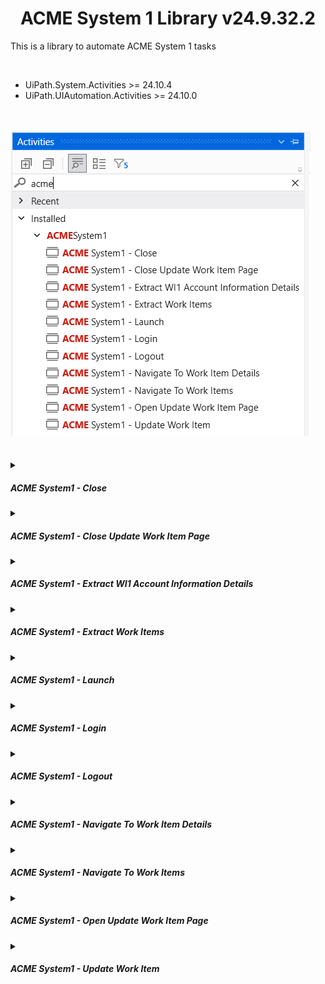 <h1 align="center">ACME System 1 Library v24.9.32.2</h1>
<p>This is a library to automate ACME System 1 tasks</p><br/>

* UiPath.System.Activities >= 24.10.4
* UiPath.UIAutomation.Activities >= 24.10.0

<br/>
<br/>
<div>
<img src="https://github.com/MohammedAdel224/ACME-System1--Library-/blob/main/Screenshots/ACMESystem_1_ActivitiesPanel.png" alt="ACME System 1 Activities"/><br/>
</div>
<br/>
<br/>

<details>
<summary><h5>ACME System1 - Close</h5></summary>
<div  align="center">
<img src="https://github.com/MohammedAdel224/ACME-System1--Library-/blob/main/Screenshots/ACMESystem_1_Close_Activity.png" alt="ACME System1 - Close - Activity"/>
</div>

### Annotation
#### Description:
	close ACME System 1 page

#### Post-Condition:
	ACME System 1 closed

 
### Properties
<img src="https://github.com/MohammedAdel224/ACME-System1--Library-/blob/main/Screenshots/ACMESystem_1_Close_Properties.png" alt="ACME System1 - Close - Properties" align="right"/>

#### Retry
* Number Of Retries: The number of times that the activity is to be retried. `(Int32)`
* Retry Interval: Specifies the amount of time (in seconds) between each retry. `(System.TimeSpan)`

#### Post-Condition
* Timeout (milliseconds): `(Int32)`</br>
</br>
</br>
</br>
</br>

<hr/>
</details>



<details>
<summary><h5>ACME System1 - Close Update Work Item Page</h5></summary>
<div  align="center">
<img src="https://github.com/MohammedAdel224/ACME-System1--Library-/blob/main/Screenshots/ACMESystem_1_CloseUpdateWorkItemPage_Activity.png" alt="ACME System1 - Close Update Work Item Page - Activity"/>
</div>

### Annotation
#### Description:
	close ACME System 1 update item page

#### Post-Condition:
	ACME System 1 update item page closed

 
### Properties
<img src="https://github.com/MohammedAdel224/ACME-System1--Library-/blob/main/Screenshots/ACMESystem_1_CloseUpdateWorkItemPage_Properties.png" alt="ACME System1 - Close Update Work Item Page - Properties" align="right"/>

#### Retry
* Number Of Retries: The number of times that the activity is to be retried. `(Int32)`
* Retry Interval: Specifies the amount of time (in seconds) between each retry. `(System.TimeSpan)`

#### Post-Condition
* Timeout (milliseconds): `(Int32)`</br>
</br>
</br>
</br>
</br>

<hr/>
</details>



<details>
<summary><h5>ACME System1 - Extract WI1 Account Information Details</h5></summary>
<div  align="center">
<img src="https://github.com/MohammedAdel224/ACME-System1--Library-/blob/main/Screenshots/ACMESystem_1_ExtractWI1AccountInformationDetails_Activity.png" alt="ACME System1 - Extract WI1 Account Information Details - Activity"/>
</div>

### Annotation
#### Description:
	extract ACME System1 WI1 account information details

#### Pre-Condition:
	ACME System1 WI1 details page is opend

#### Post-Condition:
	ACME System1 WI1 account information details extracted

 
### Properties
<img src="https://github.com/MohammedAdel224/ACME-System1--Library-/blob/main/Screenshots/ACMESystem_1_ExtractWI1AccountInformationDetails_Properties.png" alt="ACME System1 - Extract WI1 Account Information Details - Properties" align="right"/>

#### Retry
* Number Of Retries: The number of times that the activity is to be retried. `(Int32)`
* Retry Interval: Specifies the amount of time (in seconds) between each retry. `(System.TimeSpan)`

#### Pre-Condition
* Timeout (milliseconds): `(Int32)`

#### Post-Condition
* Timeout (milliseconds): `(Int32)`

#### Output
* Client ID `(String)`
* Account Number `(String)`
* Account Amount `(String)`
* Currency `(String)`

<hr/>
</details>



<details>
<summary><h5>ACME System1 - Extract Work Items</h5></summary>
<div  align="center">
<img src="https://github.com/MohammedAdel224/ACME-System1--Library-/blob/main/Screenshots/ACMESystem_1_ExtractWorkItems_Activity.png" alt="ACME System1 - Extract Work Items - Activity"/>
</div>

### Annotation
#### Description:
	return a DataTable contains work items data table on ACME System 1

#### Pre-Condition:
	work items page is opend

#### Post-Condition:
	work items table extracted successfuly

 
### Properties
<img src="https://github.com/MohammedAdel224/ACME-System1--Library-/blob/main/Screenshots/ACMESystem_1_ExtractWorkItems_Properties.png" alt="ACME System1 - Extract Work Items - Properties" align="right">

#### Retry
* Number Of Retries: The number of times that the activity is to be retried. `(Int32)`
* Retry Interval: Specifies the amount of time (in seconds) between each retry. `(System.TimeSpan)`

#### Pre-Condition
* Timeout (milliseconds): `(Int32)`

#### Extraction
* Timeout (milliseconds): `(Int32)`

#### Output
* Work Items: `(System.Data.DataTable)`<br/>
<br/>
<br/>

<hr/>
</details>



<details>
<summary><h5>ACME System1 - Launch</h5></summary>
<div  align="center">
<img src="https://github.com/MohammedAdel224/ACME-System1--Library-/blob/main/Screenshots/ACMESystem_1_Launch_Activity.png" alt="ACME System1 - Launch - Activity"/>
</div>

### Annotation
#### Description:
	open Chrome on the login page of ACME System 1
 
#### Post-Condition:
	ACME System 1 login page is opend


### Properties
<img src="https://github.com/MohammedAdel224/ACME-System1--Library-/blob/main/Screenshots/ACMESystem_1_Launch_Properties.png" alt="ACME System1 - Launch - Properties" align="right">

#### Retry
* Number Of Retries: The number of times that the activity is to be retried. `(Int32)`
* Retry Interval: Specifies the amount of time (in seconds) between each retry. `(System.TimeSpan)`

#### Post-Condition
* Timeout (milliseconds): `(Int32)`<br/>
<br/>
<br/>
<br/>
<br/>
<br/>

<hr/>
</details>



<details>
<summary><h5>ACME System1 - Login</h5></summary>
<div  align="center">
<img src="https://github.com/MohammedAdel224/ACME-System1--Library-/blob/main/Screenshots/ACMESystem_1_Login_Activity.png" alt="ACME System1 - Login - Activity"/>
</div>
	
### Annotation
#### Desctiption:
	login to ACME System 1 account
 
#### Pre-Condition:
	ACME System 1 login page is opend

#### Post-Condition:
	ACME System 1 dashboard page is opend

 
### Properties
<img src="https://github.com/MohammedAdel224/ACME-System1--Library-/blob/main/Screenshots/ACMESystem_1_Login_Properties.png" alt="ACME System1 - Login - Properties" align="right">

#### Retry
* Number Of Retries: The number of times that the activity is to be retried. `(Int32)`
* Retry Interval: Specifies the amount of time (in seconds) between each retry. `(System.TimeSpan)`

#### Pre-Condition
* Timeout (milliseconds): `(Int32)`

#### Input
* Email: `(String)`
* Password: `(System.Security.SecureString)`

#### Post-Condition
* Timeout (milliseconds): `(Int32)`
* Check Credentials Timeout (milliseconds): `(Int32)`

#### Output
* Is Credential Correct: `(Boolean)`<br/>
<br/>
<br/>

<hr/>
</details>



<details>
<summary><h5>ACME System1 - Logout</h5></summary>
<div  align="center">
<img src="https://github.com/MohammedAdel224/ACME-System1--Library-/blob/main/Screenshots/ACMESystem_1_Logout_Activity.png" alt="ACME System1 - Logout - Activity"/>
</div>

### Annotation
#### Description:
	logout from ACME System 1 account

#### Pre-Condition:
	ACME System 1 is launched

#### Post-Condition:
	ACME System 1 login page is opend


### Properties
<img src="https://github.com/MohammedAdel224/ACME-System1--Library-/blob/main/Screenshots/ACMESystem_1_Logout_Properties.png" alt="ACME System1 - Logout - Properties" align="right">

#### Retry
* Number Of Retries: The number of times that the activity is to be retried. `(Int32)`
* Retry Interval: Specifies the amount of time (in seconds) between each retry. `(System.TimeSpan)`

#### Pre-Condition
* Timeout (milliseconds): `(Int32)`

#### Post-Condition
* Timeout (milliseconds): `(Int32)`<br/>
<br/>
<br/>
<br/>
<br/>
<br/>

<hr/>
</details>



<details>
<summary><h5>ACME System1 - Navigate To Work Item Details</h5></summary>
<div  align="center">
<img src="https://github.com/MohammedAdel224/ACME-System1--Library-/blob/main/Screenshots/ACMESystem_1_NacigateToWorkItemDetails_Activity.png" alt="ACME System1 - Navigate To Work Item Details - Activity"/>
</div>

### Annotation
#### Description:
	navigate to work item detail page using URL or WIID on ACME System 1
#### Pre-Condition:
	account is logged in
#### Post-Condition:
	work item details page opend


### Properties
<img src="https://github.com/MohammedAdel224/ACME-System1--Library-/blob/main/Screenshots/ACMESystem_1_NacigateToWorkItemDetails_Properties.png" alt="ACME System1 - Navigate To Work Item Details - Properties" align="right">

#### Retry
* Number Of Retries: The number of times that the activity is to be retried. `(Int32)`
* Retry Interval: Specifies the amount of time (in seconds) between each retry. `(System.TimeSpan)`

#### Pre-Condition
* Timeout (milliseconds): `(Int32)`

#### URL
* URL: `(String)`
* WIID: `(String)`

#### Post-Condition
* Timeout (milliseconds): `(Int32)`<br/>
<br/>

<hr/>
</details>



<details>
<summary><h5>ACME System1 - Navigate To Work Items</h5></summary>
<div  align="center">
<img src="https://github.com/MohammedAdel224/ACME-System1--Library-/blob/main/Screenshots/ACMESystem_1_NacigateToWorkItems_Activity.png" alt="ACME System1 - Navigate To Work Items - Activity"/>
</div>

### Annotation
#### Description:
	navigate to work items page on ACME System 1
#### Pre-Condition:
	account is logged in
#### Post-Condition:
	work items page opend


### Properties
<img src="https://github.com/MohammedAdel224/ACME-System1--Library-/blob/main/Screenshots/ACMESystem_1_NacigateToWorkItems_Properties.png" alt="ACME System1 - Navigate To Work Items - Properties" align="right">

#### Retry
* Number Of Retries: The number of times that the activity is to be retried. `(Int32)`
* Retry Interval: Specifies the amount of time (in seconds) between each retry. `(System.TimeSpan)`

#### Pre-Condition
* Timeout (milliseconds): `(Int32)`

#### Post-Condition
* Timeout (milliseconds): `(Int32)`<br/>
<br/>
<br/>
<br/>
<br/>
<br/>
<br/>

<hr/>
</details>



<details>
<summary><h5>ACME System1 - Open Update Work Item Page</h5></summary>
<div  align="center">
<img src="https://github.com/MohammedAdel224/ACME-System1--Library-/blob/main/Screenshots/ACMESystem_1_OpenUpdateWorkItemPage_Activity.png" alt="ACME System1 - Open Update Work Item Page - Activity"/>
</div>

### Annotation
#### Description:
	open update work item page on ACME System1
#### Pre-Condition:
	work item details page is opened
#### Post-Condition:
	update work item page opend


### Properties
<img src="https://github.com/MohammedAdel224/ACME-System1--Library-/blob/main/Screenshots/ACMESystem_1_OpenUpdateWorkItemPage_Properties.png" alt="ACME System1 - Open Update Work Item Page - Properties" align="right">

#### Retry
* Number Of Retries: The number of times that the activity is to be retried. `(Int32)`
* Retry Interval: Specifies the amount of time (in seconds) between each retry. `(System.TimeSpan)`

#### Pre-Condition
* Timeout (milliseconds): `(Int32)`

#### Post-Condition
* Timeout (milliseconds): `(Int32)`<br/>
<br/>
<br/>
<br/>
<br/>
<br/>
<br/>

<hr/>
</details>



<details>
<summary><h5>ACME System1 - Update Work Item</h5></summary>
<div  align="center">
<img src="https://github.com/MohammedAdel224/ACME-System1--Library-/blob/main/Screenshots/ACMESystem_1_UpdateWorkItem_Activity.png" alt="ACME System1 - Update Work Item - Activity"/>
</div>

### Annotation
#### Description:
	update work item on ACME System1
#### Pre-Condition:
	update work item page is opened
#### Post-Condition:
	update alert appeard


### Properties
<img src="https://github.com/MohammedAdel224/ACME-System1--Library-/blob/main/Screenshots/ACMESystem_1_UpdateWorkItem_Properties.png" alt="ACME System1 - Update Work Item - Properties" align="right">

#### Retry
* Number Of Retries: The number of times that the activity is to be retried. `(Int32)`
* Retry Interval: Specifies the amount of time (in seconds) between each retry. `(System.TimeSpan)`

#### Pre-Condition
* Timeout (milliseconds): `(Int32)`

#### Input
* Comment: `(String)`
* Status: Open | Completed | Rejected `(String)`

#### Post-Condition
* Timeout (milliseconds): `(Int32)`<br/>
<br/>
<br/>

<hr/>
</details>
